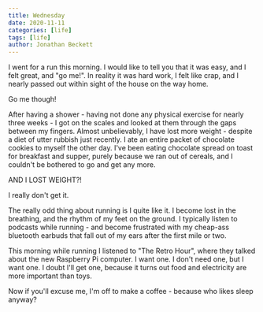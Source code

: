 ```yaml
---
title: Wednesday
date: 2020-11-11
categories: [life]
tags: [life]
author: Jonathan Beckett
---
```


I went for a run this morning. I would like to tell you that it was easy, and I felt great, and "go me!". In reality it was hard work, I felt like crap, and I nearly passed out within sight of the house on the way home.

Go me though!

After having a shower - having not done any physical exercise for nearly three weeks - I got on the scales and looked at them through the gaps between my fingers. Almost unbelievably, I have lost more weight - despite a diet of utter rubbish just recently. I ate an entire packet of chocolate cookies to myself the other day. I've been eating chocolate spread on toast for breakfast and supper, purely because we ran out of cereals, and I couldn't be bothered to go and get any more.

AND I LOST WEIGHT?!

I really don't get it.

The really odd thing about running is I quite like it. I become lost in the breathing, and the rhythm of my feet on the ground. I typically listen to podcasts while running - and become frustrated with my cheap-ass bluetooth earbuds that fall out of my ears after the first mile or two.

This morning while running I listened to "The Retro Hour", where they talked about the new Raspberry Pi computer. I want one. I don't need one, but I want one. I doubt I'll get one, because it turns out food and electricity are more important than toys.

Now if you'll excuse me, I'm off to make a coffee - because who likes sleep anyway?